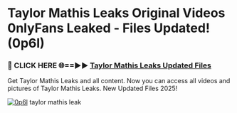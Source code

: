 # Taylor Mathis Leaks Original Videos 0nlyFans Leaked - Files Updated! (0p6l)

<h3>🔴 CLICK HERE 🌐==►► <a href="https://tinyurl.com/3hn5wdd3" rel="nofollow">Taylor Mathis Leaks Updated Files</a></h3>

Get Taylor Mathis Leaks and all content. Now you can access all videos and pictures of Taylor Mathis Leaks. New Updated Files 2025!

[![0p6l](https://i.imgur.com/4HnBqBT.gif)](https://tinyurl.com/3hn5wdd3)
taylor mathis leak